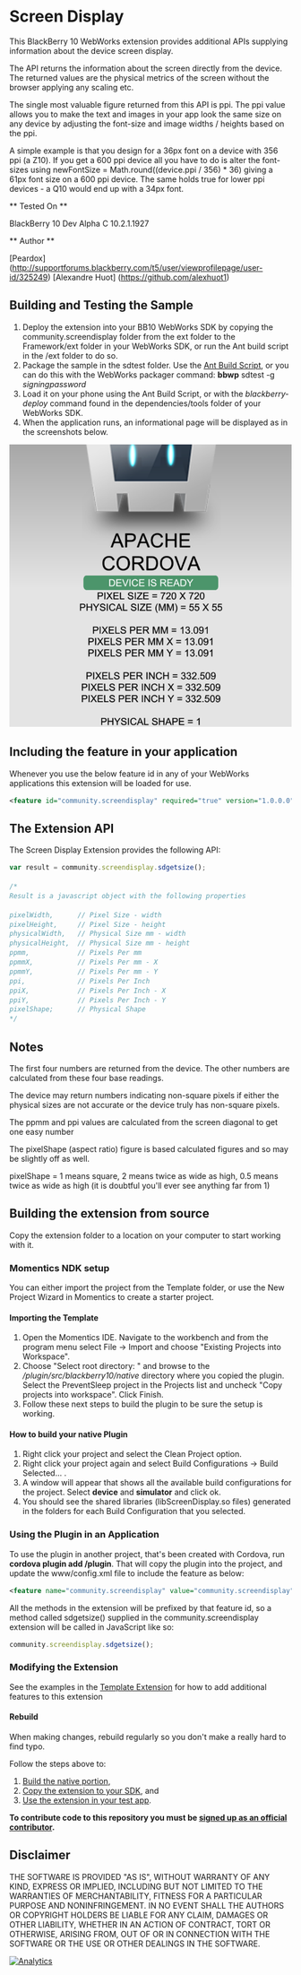 Screen Display
==============

This BlackBerry 10 WebWorks extension provides additional APIs supplying information about the device screen display.

The API returns the information about the screen directly from the device. The returned values are the physical metrics of the screen without the browser applying any scaling etc.

The single most valuable figure returned from this API is ppi. The ppi value allows you to make the text and images in your app look the same size on any device by adjusting the font-size and image widths / heights based on the ppi.

A simple example is that you design for a 36px font on a device with 356 ppi (a Z10). If you get a 600 ppi device all you have to do is alter the font-sizes using newFontSize = Math.round((device.ppi / 356) * 36) giving a 61px font size on a 600 ppi device. The same holds true for lower ppi devices - a Q10 would end up with a 34px font.

** Tested On **

BlackBerry 10 Dev Alpha C 10.2.1.1927

** Author **

[Peardox] (http://supportforums.blackberry.com/t5/user/viewprofilepage/user-id/325249)
[Alexandre Huot] (https://github.com/alexhuot1)

## Building and Testing the Sample

1. Deploy the extension into your BB10 WebWorks SDK by copying the community.screendisplay folder from the ext folder to the Framework/ext folder in your WebWorks SDK, or run the Ant build script in the /ext folder to do so.
2. Package the sample in the sdtest folder. Use the [Ant Build Script](https://github.com/blackberry/BB10-WebWorks-Community-Samples/tree/master/Ant-Build-Script), or you can do this with the WebWorks packager command:
	__bbwp__ sdtest -g _signingpassword_
3. Load it on your phone using the Ant Build Script, or with the _blackberry-deploy_ command found in the dependencies/tools folder of your WebWorks SDK.
4. When the application runs, an informational page will be displayed as in the screenshots below.

![Screenshot](ScreenShot.png) 

## Including the feature in your application
Whenever you use the below feature id in any of your WebWorks applications this extension will be loaded for use.
```xml
<feature id="community.screendisplay" required="true" version="1.0.0.0" />
```

## The Extension API
The Screen Display Extension provides the following API:

```javascript
var result = community.screendisplay.sdgetsize();

/*
Result is a javascript object with the following properties

pixelWidth,      // Pixel Size - width
pixelHeight,     // Pixel Size - height
physicalWidth,   // Physical Size mm - width
physicalHeight,  // Physical Size mm - height
ppmm,            // Pixels Per mm
ppmmX,           // Pixels Per mm - X
ppmmY,           // Pixels Per mm - Y
ppi,             // Pixels Per Inch
ppiX,            // Pixels Per Inch - X
ppiY,            // Pixels Per Inch - Y
pixelShape;      // Physical Shape
*/
```

## Notes

The first four numbers are returned from the device. The other numbers are calculated from these four base readings.

The device may return numbers indicating non-square pixels if either the physical sizes are not accurate or the device truly has non-square pixels.

The ppmm and ppi values are calculated from the screen diagonal to get one easy number

The pixelShape (aspect ratio) figure is based calculated figures and so may be slightly off as well.

pixelShape = 1 means square, 2 means twice as wide as high, 0.5 means twice as wide as high (it is doubtful you'll ever see anything far from 1)

## Building the extension from source

Copy the extension folder to a location on your computer to start working with it.

### Momentics NDK setup

You can either import the project from the Template folder, or use the New Project Wizard in Momentics to create a starter project.

#### Importing the Template

1. Open the Momentics IDE. Navigate to the workbench and from the program menu
select File -> Import and choose "Existing Projects into Workspace".
2. Choose "Select root directory: " and browse to the _/plugin/src/blackberry10/native_ directory where you copied the plugin. Select the PreventSleep project in the Projects list and uncheck "Copy projects into workspace". Click Finish.
3. Follow these next steps to build the plugin to be sure the setup is working.

#### How to build your native Plugin

1. Right click your project and select the Clean Project option.
2. Right click your project again and select Build Configurations -> Build Selected... .
3. A window will appear that shows all the available build configurations
for the project. Select __device__ and __simulator__ and click ok.
4. You should see the shared libraries (libScreenDisplay.so files) generated in the folders for each Build Configuration that you selected.

### Using the Plugin in an Application

To use the plugin in another project, that's been created with Cordova, run __cordova plugin add <path to the PreventSleep folder>/plugin__.
That will copy the plugin into the project, and update the www/config.xml file to include the feature as below:

```xml
<feature name="community.screendisplay" value="community.screendisplay" />
```

All the methods in the extension will be prefixed by that feature id, so a method called sdgetsize() supplied in the community.screendisplay extension will be called in JavaScript like so:

```javascript
community.screendisplay.sdgetsize();
```

### Modifying the Extension

See the examples in the [Template Extension](https://github.com/blackberry/WebWorks-Community-APIs/tree/master/BB10-Cordova/Template) for how to add additional features to this extension

#### Rebuild 
When making changes, rebuild regularly so you don't make a really hard to find typo.

Follow the steps above to:
1. [Build the native portion](#how-to-build-your-native-extension),
2. [Copy the extension to your SDK](#copying-the-extension-to-the-sdk), and
3. [Use the extension in your test app](#using-the-extension-in-an-application).


**To contribute code to this repository you must be [signed up as an official contributor](http://blackberry.github.com/howToContribute.html).**

## Disclaimer

THE SOFTWARE IS PROVIDED "AS IS", WITHOUT WARRANTY OF ANY KIND, EXPRESS OR IMPLIED, INCLUDING BUT NOT LIMITED TO THE WARRANTIES OF MERCHANTABILITY, FITNESS FOR A PARTICULAR PURPOSE AND NONINFRINGEMENT. IN NO EVENT SHALL THE AUTHORS OR COPYRIGHT HOLDERS BE LIABLE FOR ANY CLAIM, DAMAGES OR OTHER LIABILITY, WHETHER IN AN ACTION OF CONTRACT, TORT OR OTHERWISE, ARISING FROM, OUT OF OR IN CONNECTION WITH THE SOFTWARE OR THE USE OR OTHER DEALINGS IN THE SOFTWARE.

[![Analytics](https://ga-beacon.appspot.com/UA-46817652-1/WebWorks-Community-APIs/BB10/ScreenDisplay?pixel)](https://github.com/igrigorik/ga-beacon)